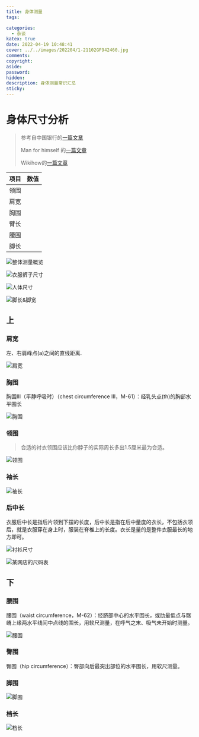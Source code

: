 ```yaml
---
title: 身体测量
tags:

categories:
  - 杂谈
katex: true
date: 2022-04-19 10:48:41
cover: ../../images/202204/1-21102GF942460.jpg
comments:
copyright:
aside:
password:
hidden:
description: 身体测量常识汇总
sticky:
---
```





# 身体尺寸分析

> 参考自中国银行的[一篇文章](https://www.bankofchina.com/bcservice/bi6/201408/t20140804_3708978.html#man)
>
> Man for himself 的[一篇文章](https://manforhimself.com/style/mens-size-guide-measure-body/)
>
> Wikihow的[一篇文章](https://zh.wikihow.com/%E9%87%8F%E8%84%96%E5%9B%B4%E5%92%8C%E8%A2%96%E9%95%BF)

| 项目 | 数值 |
| :--: | :--: |
| 领围 |      |
| 肩宽 |      |
| 胸围 |      |
| 臂长 |      |
| 腰围 |      |
| 脚长 |      |

![整体测量概览](../../../../images/202204/men_measurement_all_body.jpeg)

![衣服裤子尺寸](../../../../images/202204/W020140804575490157571.jpg)

![人体尺寸](../../../../images/202204/W020140804575487194782.jpg)


![脚长&脚宽](../../../../images/202204/W020140804575492807844.jpg)

## 上



### 肩宽

左、右肩峰点(a)之间的直线距离.

![肩宽](../../../../images/202204/173961095.jpg)

### 胸围

胸围Ⅲ（平静呼吸时）（chest circumference Ⅲ，M-61）：经乳头点(th)的胸部水平围长

![胸围](../../../../images/202204/xiongwei.jpg)

### 领围

> 合适的衬衣领围应该比你脖子的实际周长多出1.5厘米最为合适。

![领围](../../../../images/202204/1-21102GF942460.jpg)

### 袖长

![袖长](../../../../images/202204/bichang.webp)

### 后中长

衣服后中长是指后片领到下摆的长度，后中长是指在后中量度的衣长，不包括衣领后，就是衣服穿在身上时，服装在脊椎上的长度。衣长是量的是整件衣服最长的地方即可。

![衬衫尺寸](../../../../images/202204/20150605085134_7145.jpg)

![某网店的尺码表](../../../../images/202204/605cfc04-fa3d-4997-85c6-83e87ab673c8.jpg)



## 下

### 腰围

腰围（waist circumference，M-62）：经脐部中心的水平围长，或肋最低点与髂嵴上缘两水平线间中点线的围长，用软尺测量，在呼气之末、吸气未开始时测量。

![腰围](../../../../images/202204/yaowei.jpg)

### 臀围

臀围（hip circumference）：臀部向后最突出部位的水平围长，用软尺测量。

### 脚围

![脚围](../../../../images/202204/0.jpeg)

### 档长

![档长](../../../../images/202204/fobbdiijhz.jpeg)

